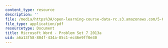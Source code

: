 ```yaml
---
content_type: resource
description: ''
file: /media/https%3A/open-learning-course-data-rc.s3.amazonaws.com/5-07sc-biological-chemistry-i-fall-2013/a6a13f58804f434a85c1ec46e9ff0e30_MIT5_07SCF13_Pset7.pdf
file_type: application/pdf
resourcetype: Document
title: Microsoft Word - Problem Set 7 2013a
uid: a6a13f58-804f-434a-85c1-ec46e9ff0e30
---
```

